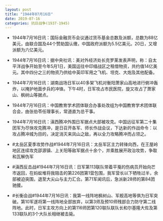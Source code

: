 ```yaml
---
layout: post
title: "1944年07月16日"
date: 2019-07-16
categories: 抗日战争(1937-1945)
---
```


<meta name="referrer" content="no-referrer" />

- 1944年7月16日讯：国际金融货币会议通过货币基金总数及派额，总数为88亿美元，由联合国及44个赞助国认缴，中国政府派额为5.5亿美元。20日，又增派额为六亿美元。 

- 1944年7月16日讯：据中央社讯：美对外经济处长克罗莱发表声明，称：自太平洋战争开始至今年5月1日，美国运往中印缅战区之租借物资，共约值14亿美元。其中四分之三的物资乃供给中英印军用之飞机、坦克、大炮及其他配备。 

- 1944年7月16日讯：湖南战场日军以40多架飞机对衡阳萧家山高地进行俯冲轰炸，以掩护地面步兵的冲锋。下午4时，日军攻占市民医院，旋又攻占了萧家山、枫树山等据点。 

- 1944年7月16日讯：中国教育学术团体联合办事处改组为中国教育学术团体联合会，由张伯苓任理事长，常道直为总干事。 

- 1944年7月16日讯：滇西腾冲外围日军据点大部被攻克。中国远征军第二十集团军为尽快攻克腾冲，是日召开各军、师长作战会议，下达新的作战命令：以攻占腾冲城为目的，决定消灭来凤山之敌，再以全力攻略腾冲而占领之。 

- #太岳区夏季攻势作战#1944年7月16日讯：太岳军区主力转锋向西，在王屋岭地区连续攻克邵源镇、上关阳等敌军据点十余个，并乘胜展开政治攻势，争取和瓦解伪军 

- #滇西反击战#1944年7月16日讯：日军第113联队带着平戛的伤病员开始向芒市返回，在蚂蚁堆将我阻击的第226团第1营包围，我军营长以下牺牲过半，余部被迫突围，退至大尖山与主力汇合。第71军闻讯后，急派新28师的第84团驰援。 

- #长衡会战#1944年7月16日讯：我第一线阵地枫树山、军舰高地等俱为日军突破。第10军遂将第一线阵地全部放弃，以第3师及预10师残部合力防守第二线阵地。此时，日军主攻方向上的第116师团第120联队联队长和尔基隆大佐及第133联队的3个大队长相继被击毙。 


